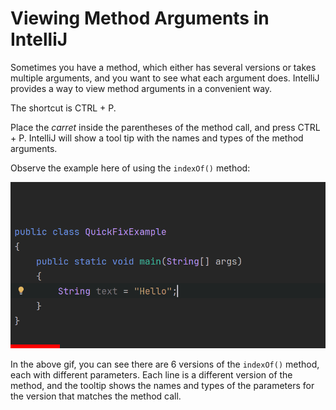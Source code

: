 # Viewing Method Arguments in IntelliJ

Sometimes you have a method, which either has several versions or takes multiple arguments, and you want to see what each argument does. IntelliJ provides a way to view method arguments in a convenient way.

The shortcut is <kdb>CTRL</kdb> + <kdb>P</kdb>.

Place the _carret_ inside the parentheses of the method call, and press <kdb>CTRL</kdb> + <kdb>P</kdb>. IntelliJ will show a tool tip with the names and types of the method arguments.

Observe the example here of using the `indexOf()` method:

![parameters](Resources/IndexOfParameters.gif)

In the above gif, you can see there are 6 versions of the `indexOf()` method, each with different parameters. Each line is a different version of the method, and the tooltip shows the names and types of the parameters for the version that matches the method call.